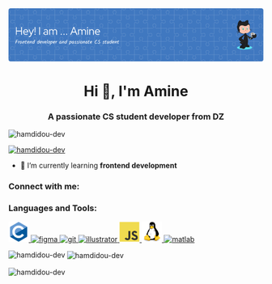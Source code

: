 <div align="center">
<img src="./github-header-image.png">

<h1 align="center">Hi 👋, I'm Amine</h1>
</div>
<h3 align="center">A passionate CS student developer from DZ</h3>

<p align="left"> <img src="https://komarev.com/ghpvc/?username=hamdidou-dev&label=Profile%20views&color=0e75b6&style=flat" alt="hamdidou-dev" /> </p>

<p align="left"> <a href="https://github.com/ryo-ma/github-profile-trophy"><img src="https://github-profile-trophy.vercel.app/?username=hamdidou-dev" alt="hamdidou-dev" /></a> </p>

- 🌱 I’m currently learning **frontend development**

<h3 align="left">Connect with me:</h3>
<p align="left">
</p>

<h3 align="left">Languages and Tools:</h3>
<p align="left"> <a href="https://www.cprogramming.com/" target="_blank" rel="noreferrer"> <img src="https://raw.githubusercontent.com/devicons/devicon/master/icons/c/c-original.svg" alt="c" width="40" height="40"/> </a> <a href="https://www.figma.com/" target="_blank" rel="noreferrer"> <img src="https://www.vectorlogo.zone/logos/figma/figma-icon.svg" alt="figma" width="40" height="40"/> </a> <a href="https://git-scm.com/" target="_blank" rel="noreferrer"> <img src="https://www.vectorlogo.zone/logos/git-scm/git-scm-icon.svg" alt="git" width="40" height="40"/> </a> <a href="https://www.adobe.com/in/products/illustrator.html" target="_blank" rel="noreferrer"> <img src="https://www.vectorlogo.zone/logos/adobe_illustrator/adobe_illustrator-icon.svg" alt="illustrator" width="40" height="40"/> </a> <a href="https://developer.mozilla.org/en-US/docs/Web/JavaScript" target="_blank" rel="noreferrer"> <img src="https://raw.githubusercontent.com/devicons/devicon/master/icons/javascript/javascript-original.svg" alt="javascript" width="40" height="40"/> </a> <a href="https://www.linux.org/" target="_blank" rel="noreferrer"> <img src="https://raw.githubusercontent.com/devicons/devicon/master/icons/linux/linux-original.svg" alt="linux" width="40" height="40"/> </a> <a href="https://www.mathworks.com/" target="_blank" rel="noreferrer"> <img src="https://upload.wikimedia.org/wikipedia/commons/2/21/Matlab_Logo.png" alt="matlab" width="40" height="40"/> </a> </p>

<p><img align="left" src="https://github-readme-stats.vercel.app/api/top-langs?username=hamdidou-dev&show_icons=true&locale=en&layout=compact" alt="hamdidou-dev" /></p>

<p>&nbsp;<img align="center" src="https://github-readme-stats.vercel.app/api?username=hamdidou-dev&show_icons=true&locale=en" alt="hamdidou-dev" /></p>

<p><img align="center" src="https://github-readme-streak-stats.herokuapp.com/?user=hamdidou-dev&" alt="hamdidou-dev" /></p>
